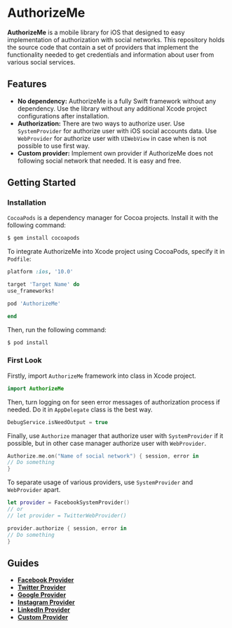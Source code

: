 # AuthorizeMe

**AuthorizeMe** is a mobile library for iOS that designed to easy implementation of authorization with social networks. This repository holds the source code that contain a set of providers that implement the functionality needed to get credentials and information about user from various social services.

## Features

* **No dependency:** AuthorizeMe is a fully Swift framework without any dependency. Use the library without any additional Xcode project configurations after installation.
* **Authorization:** There are two ways to authorize user. Use `SystemProvider` for authorize user with iOS social accounts data. Use `WebProvider` for authorize user with `UIWebView` in case when is not possible to use first way.
* **Custom provider:** Implement own provider if AuthorizeMe does not following social network that needed. It is easy and free.

## Getting Started

### Installation

`CocoaPods` is a dependency manager for Cocoa projects. Install it with the following command:

```bash
$ gem install cocoapods
```

To integrate AuthorizeMe into Xcode project using CocoaPods, specify it in `Podfile`:

```ruby
platform :ios, '10.0'

target 'Target Name' do
use_frameworks!

pod 'AuthorizeMe'

end
```

Then, run the following command:

```bash
$ pod install
```

### First Look

Firstly, import `AuthorizeMe` framework into class in Xcode project.

````swift
import AuthorizeMe
````

Then, turn logging on for seen error messages of authorization process if needed. Do it in `AppDelegate` class is the best way.

````swift
DebugService.isNeedOutput = true
````

Finally, use `Authorize` manager that authorize user with `SystemProvider` if it possible, but in other case manager authorize user with `WebProvider`.

````swift
Authorize.me.on("Name of social network") { session, error in
// Do something
}
````

To separate usage of various providers, use `SystemProvider` and `WebProvider` apart.

````swift
let provider = FacebookSystemProvider() 
// or 
// let provider = TwitterWebProvider()

provider.authorize { session, error in
// Do something
}
````

## Guides

* **[Facebook Provider](https://github.com/radislavcrechet/AuthorizeMe/wiki/Facebook-Provider)**
* **[Twitter Provider](https://github.com/radislavcrechet/AuthorizeMe/wiki/Twitter-Provider)**
* **[Google Provider](https://github.com/radislavcrechet/AuthorizeMe/wiki/Google-Provider)**
* **[Instagram Provider](https://github.com/radislavcrechet/AuthorizeMe/wiki/Instagram-Provider)**
* **[LinkedIn Provider](https://github.com/radislavcrechet/AuthorizeMe/wiki/LinkedIn-Provider)**
* **[Custom Provider](https://github.com/radislavcrechet/AuthorizeMe/wiki/Custom-Provider)**
